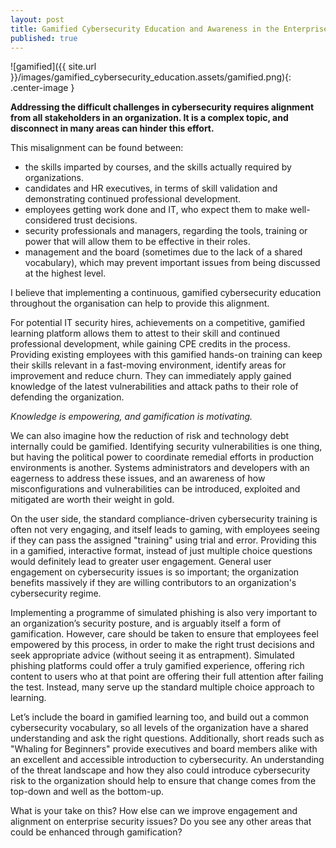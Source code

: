```yaml
---
layout: post
title: Gamified Cybersecurity Education and Awareness in the Enterprise
published: true
---
```

![gamified]({{ site.url }}/images/gamified_cybersecurity_education.assets/gamified.png){: .center-image }

**Addressing the difficult challenges in cybersecurity requires alignment from all stakeholders in an organization. It is a complex topic, and disconnect in many areas can hinder this effort.** 

This misalignment can be found between:

- the skills imparted by courses, and the skills actually required by organizations.
- candidates and HR executives, in terms of skill validation and demonstrating continued professional development.
- employees getting work done and IT, who expect them to make well-considered trust decisions.
- security professionals and managers, regarding the tools, training or power that will allow them to be effective in their roles.
- management and the board (sometimes due to the lack of a shared vocabulary), which may prevent important issues from being discussed at the highest level.

I believe that implementing a continuous, gamified cybersecurity education throughout the organisation can help to provide this alignment.

For potential IT security hires, achievements on a competitive, gamified learning platform allows them to attest to their skill and continued professional development, while gaining CPE credits in the process. Providing existing employees with this gamified hands-on training can keep their skills relevant in a fast-moving environment, identify areas for improvement and reduce churn. They can immediately apply gained knowledge of the latest vulnerabilities and attack paths to their role of defending the organization.

*Knowledge is empowering, and gamification is motivating.*

We can also imagine how the reduction of risk and technology debt internally could be gamified. Identifying security vulnerabilities is one thing, but having the political power to coordinate remedial efforts in production environments is another. Systems administrators and developers with an eagerness to address these issues, and an awareness of how misconfigurations and vulnerabilities can be introduced, exploited and mitigated are worth their weight in gold.

On the user side, the standard compliance-driven cybersecurity training is often not very engaging, and itself leads to gaming, with employees seeing if they can pass the assigned "training" using trial and error. Providing this in a gamified, interactive format, instead of just multiple choice questions would definitely lead to greater user engagement. General user engagement on cybersecurity issues is so important; the organization benefits massively if they are willing contributors to an organization's cybersecurity regime.

Implementing a programme of simulated phishing is also very important to an organization’s security posture, and is arguably itself a form of gamification. However, care should be taken to ensure that employees feel empowered by this process, in order to make the right trust decisions and seek appropriate advice (without seeing it as entrapment). Simulated phishing platforms could offer a truly gamified experience, offering rich content to users who at that point are offering their full attention after failing the test. Instead, many serve up the standard multiple choice approach to learning.

Let’s include the board in gamified learning too, and build out a common cybersecurity vocabulary, so all levels of the organization have a shared understanding and ask the right questions. Additionally, short reads such as "Whaling for Beginners" provide executives and board members alike with an excellent and accessible introduction to cybersecurity. An understanding of the threat landscape and how they also could introduce cybersecurity risk to the organization should help to ensure that change comes from the top-down and well as the bottom-up.

What is your take on this? How else can we improve engagement and alignment on enterprise security issues? Do you see any other areas that could be enhanced through gamification?
